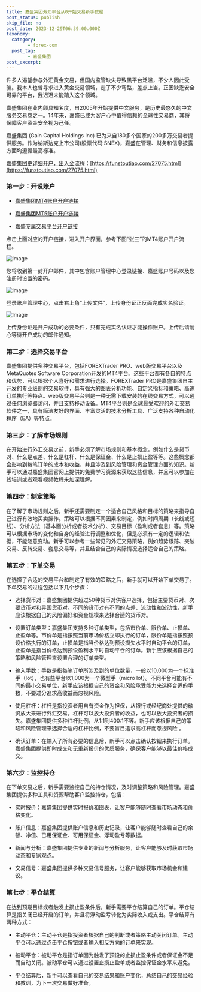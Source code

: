 ```yaml
---
title: 嘉盛集团外汇平台从0开始交易新手教程
post_status: publish
skip_file: no
post_date: 2023-12-29T06:39:00.000Z
taxonomy:
  category:
        - forex-com
  post_tag:
        - 嘉盛集团
post_excerpt: 
---
```

许多人渴望参与外汇黄金交易，但国内监管缺失导致黑平台泛滥，不少人因此受骗。我本人也曾寻求进入黄金交易领域，走了不少弯路，差点上当。正因缺乏安全可靠的平台，我迟迟未能踏入这个领域。

嘉盛集团在业内颇具知名度，自2005年开始提供中文服务，是历史最悠久的中文服务交易商之一。14年来，嘉盛已成为客户心中值得信赖的全球性交易商，其将保障客户资金安全视为己任。

嘉盛集团 (Gain Capital Holdings Inc) 已为来自180多个国家的200多万交易者提供服务。作为纳斯达克上市公司(股票代码:SNEX)，嘉盛在管理、财务和信息披露方面均遵循最高标准。

[嘉盛集团更详细开户，出入金流程](https://funstoutiao.com/27075.html)：[https://funstoutiao.com/27075.html](https://funstoutiao.com/27075.html)

### 第一步：开设账户

* [嘉盛集团MT4账户开户链接](https://s.ssgg.net/jsmt4)

* [嘉盛集团MT5账户开户链接](https://s.ssgg.net/jsmt5)

* [嘉盛专属交易平台开户链接](https://s.ssgg.net/js)

点击上面对应的开户链接，进入开户界面，参考下图“张三”的MT4账户开户流程。

![Image](https://prod-files-secure.s3.us-west-2.amazonaws.com/39ed1227-6d7d-4570-be36-9ccd4a2c4241/7a167aea-686b-400d-af59-4e18eb607a40/640.png?X-Amz-Algorithm=AWS4-HMAC-SHA256&X-Amz-Content-Sha256=UNSIGNED-PAYLOAD&X-Amz-Credential=ASIAZI2LB466YRGLUNHN%2F20250412%2Fus-west-2%2Fs3%2Faws4_request&X-Amz-Date=20250412T221309Z&X-Amz-Expires=3600&X-Amz-Security-Token=IQoJb3JpZ2luX2VjEGUaCXVzLXdlc3QtMiJHMEUCIFO7WxrqY7qAbgw85rzpsCf6HrGv%2FjdvawEsCirAo%2FHFAiEAuOLSrSkhJlkMA9lPnitnMOX%2FCq7dRTshxsjeO17q904qiAQI3v%2F%2F%2F%2F%2F%2F%2F%2F%2F%2FARAAGgw2Mzc0MjMxODM4MDUiDGCATaZp8sZ5tZwMbyrcAw89zFgb8lT5PzaKERWHLjWK0nMZztTNXk8MY9Gn384aXMZ4ab0GCWSwFh6q0iFPnE%2FDFA36fcp%2B%2BBJ27XcnpPgEsfSq22lzI%2BV8q19QHZovy%2F2YmHN8fx7De4BO8pAVXStAGROP%2F6lHBwZNUxAXPEyluc%2Bf51cE1qDrqdWZ%2FyvrAIIaDcAkxDgMBtt6u%2Bdj4KNG2dpiOYgV2VtbmMFxeYgmECrKRQINmT421m9RAPvTcBCN9gltx8g6JZMRE4hCKtLz3zrcA8zTg81mC2Ddxsg6uvqHGsFxEjlrYzCLG5FlghjjZCe4y8mACCoqoWcZm%2Fxb7LxW2MjTLDWdsEBInocTOCllKvKUzqxmnzsBQlas4zXhW6BLc4yIlohoYBYnzhbDmF7ivr%2FiZNOoCzfHW3g1QT8z%2BIos0kgGlBlqNPhheD2dcF6lIYIdKlim0ezxWk80g2ZgjBK%2BLjpCNJT3wBQwNkFm9Zxc1owI2kJw9AHPUO1hLi4hOP5hcWhH7gwy97h23yHmDxBWOmRdbBCWceNSfacskWv4H81cW97K2lCNH%2FaMvpjZH88SXOrsmni%2F2fvUacSEl0ZLTawK8CExw97DDo%2FYYfABy3c01LTzoCeBgbQ4z4%2BfyLHqorzdMP%2Bu678GOqUBISXC0FpbifYQDoC8muZomysJJE4Px%2BK6b8jT2zBHllp1RlnploPcK%2FGV0VX40%2BAuCSEsSfAbuzARhnfOd2m0qv%2FzvagE9OczMBmQU71i7WV7HzR%2FHNPhafHhjSZI2q58Pp7GoqT%2Bp%2FsijxITcKyxMsZYW3YuqXGGneprO1qQPyPSUNcjIKvzhPzugKa81A58A%2BNcaFUAPijB8xUnRNGvpxoZS%2F1Y&X-Amz-Signature=43df258d0c1ac61e52b96993182ec4c1ee4f5665b22ae2ec3c7f8bddabb5900a&X-Amz-SignedHeaders=host&x-id=GetObject)

您将收到第一封开户邮件，其中包含账户管理中心登录链接、嘉盛账户号码以及您注册时设置的密码。

![Image](https://prod-files-secure.s3.us-west-2.amazonaws.com/39ed1227-6d7d-4570-be36-9ccd4a2c4241/eaa1c6b3-2877-4284-a0e1-530e222c27fb/image.png?X-Amz-Algorithm=AWS4-HMAC-SHA256&X-Amz-Content-Sha256=UNSIGNED-PAYLOAD&X-Amz-Credential=ASIAZI2LB466YRGLUNHN%2F20250412%2Fus-west-2%2Fs3%2Faws4_request&X-Amz-Date=20250412T221309Z&X-Amz-Expires=3600&X-Amz-Security-Token=IQoJb3JpZ2luX2VjEGUaCXVzLXdlc3QtMiJHMEUCIFO7WxrqY7qAbgw85rzpsCf6HrGv%2FjdvawEsCirAo%2FHFAiEAuOLSrSkhJlkMA9lPnitnMOX%2FCq7dRTshxsjeO17q904qiAQI3v%2F%2F%2F%2F%2F%2F%2F%2F%2F%2FARAAGgw2Mzc0MjMxODM4MDUiDGCATaZp8sZ5tZwMbyrcAw89zFgb8lT5PzaKERWHLjWK0nMZztTNXk8MY9Gn384aXMZ4ab0GCWSwFh6q0iFPnE%2FDFA36fcp%2B%2BBJ27XcnpPgEsfSq22lzI%2BV8q19QHZovy%2F2YmHN8fx7De4BO8pAVXStAGROP%2F6lHBwZNUxAXPEyluc%2Bf51cE1qDrqdWZ%2FyvrAIIaDcAkxDgMBtt6u%2Bdj4KNG2dpiOYgV2VtbmMFxeYgmECrKRQINmT421m9RAPvTcBCN9gltx8g6JZMRE4hCKtLz3zrcA8zTg81mC2Ddxsg6uvqHGsFxEjlrYzCLG5FlghjjZCe4y8mACCoqoWcZm%2Fxb7LxW2MjTLDWdsEBInocTOCllKvKUzqxmnzsBQlas4zXhW6BLc4yIlohoYBYnzhbDmF7ivr%2FiZNOoCzfHW3g1QT8z%2BIos0kgGlBlqNPhheD2dcF6lIYIdKlim0ezxWk80g2ZgjBK%2BLjpCNJT3wBQwNkFm9Zxc1owI2kJw9AHPUO1hLi4hOP5hcWhH7gwy97h23yHmDxBWOmRdbBCWceNSfacskWv4H81cW97K2lCNH%2FaMvpjZH88SXOrsmni%2F2fvUacSEl0ZLTawK8CExw97DDo%2FYYfABy3c01LTzoCeBgbQ4z4%2BfyLHqorzdMP%2Bu678GOqUBISXC0FpbifYQDoC8muZomysJJE4Px%2BK6b8jT2zBHllp1RlnploPcK%2FGV0VX40%2BAuCSEsSfAbuzARhnfOd2m0qv%2FzvagE9OczMBmQU71i7WV7HzR%2FHNPhafHhjSZI2q58Pp7GoqT%2Bp%2FsijxITcKyxMsZYW3YuqXGGneprO1qQPyPSUNcjIKvzhPzugKa81A58A%2BNcaFUAPijB8xUnRNGvpxoZS%2F1Y&X-Amz-Signature=2826cfc666107be69bfe1b09238eea3062112bd451da7ee4910a6dc771d1331c&X-Amz-SignedHeaders=host&x-id=GetObject)

登录账户管理中心，点击右上角“上传文件”，上传身份证正反面完成实名验证。

![Image](https://prod-files-secure.s3.us-west-2.amazonaws.com/39ed1227-6d7d-4570-be36-9ccd4a2c4241/54090639-09fc-46b4-a135-e0289f707147/image.png?X-Amz-Algorithm=AWS4-HMAC-SHA256&X-Amz-Content-Sha256=UNSIGNED-PAYLOAD&X-Amz-Credential=ASIAZI2LB466YRGLUNHN%2F20250412%2Fus-west-2%2Fs3%2Faws4_request&X-Amz-Date=20250412T221309Z&X-Amz-Expires=3600&X-Amz-Security-Token=IQoJb3JpZ2luX2VjEGUaCXVzLXdlc3QtMiJHMEUCIFO7WxrqY7qAbgw85rzpsCf6HrGv%2FjdvawEsCirAo%2FHFAiEAuOLSrSkhJlkMA9lPnitnMOX%2FCq7dRTshxsjeO17q904qiAQI3v%2F%2F%2F%2F%2F%2F%2F%2F%2F%2FARAAGgw2Mzc0MjMxODM4MDUiDGCATaZp8sZ5tZwMbyrcAw89zFgb8lT5PzaKERWHLjWK0nMZztTNXk8MY9Gn384aXMZ4ab0GCWSwFh6q0iFPnE%2FDFA36fcp%2B%2BBJ27XcnpPgEsfSq22lzI%2BV8q19QHZovy%2F2YmHN8fx7De4BO8pAVXStAGROP%2F6lHBwZNUxAXPEyluc%2Bf51cE1qDrqdWZ%2FyvrAIIaDcAkxDgMBtt6u%2Bdj4KNG2dpiOYgV2VtbmMFxeYgmECrKRQINmT421m9RAPvTcBCN9gltx8g6JZMRE4hCKtLz3zrcA8zTg81mC2Ddxsg6uvqHGsFxEjlrYzCLG5FlghjjZCe4y8mACCoqoWcZm%2Fxb7LxW2MjTLDWdsEBInocTOCllKvKUzqxmnzsBQlas4zXhW6BLc4yIlohoYBYnzhbDmF7ivr%2FiZNOoCzfHW3g1QT8z%2BIos0kgGlBlqNPhheD2dcF6lIYIdKlim0ezxWk80g2ZgjBK%2BLjpCNJT3wBQwNkFm9Zxc1owI2kJw9AHPUO1hLi4hOP5hcWhH7gwy97h23yHmDxBWOmRdbBCWceNSfacskWv4H81cW97K2lCNH%2FaMvpjZH88SXOrsmni%2F2fvUacSEl0ZLTawK8CExw97DDo%2FYYfABy3c01LTzoCeBgbQ4z4%2BfyLHqorzdMP%2Bu678GOqUBISXC0FpbifYQDoC8muZomysJJE4Px%2BK6b8jT2zBHllp1RlnploPcK%2FGV0VX40%2BAuCSEsSfAbuzARhnfOd2m0qv%2FzvagE9OczMBmQU71i7WV7HzR%2FHNPhafHhjSZI2q58Pp7GoqT%2Bp%2FsijxITcKyxMsZYW3YuqXGGneprO1qQPyPSUNcjIKvzhPzugKa81A58A%2BNcaFUAPijB8xUnRNGvpxoZS%2F1Y&X-Amz-Signature=104ddf0f5608623273679f4ec4498b59a4e707c3be620e9281bcc73d158ae985&X-Amz-SignedHeaders=host&x-id=GetObject)

上传身份证是开户成功的必要条件，只有完成实名认证才能操作账户。上传后请耐心等待开户成功的邮件通知。

### 第二步：选择交易平台

嘉盛集团提供多种交易平台，包括FOREXTrader PRO、web版交易平台以及MetaQuotes Software Corporation开发的MT4平台。这些平台都有各自的特点和优势，可以根据个人喜好和需求进行选择。FOREXTrader PRO是嘉盛集团自主开发的专业级别的交易软件，具有强大的图表分析功能、自定义指标和策略、高速订单执行等特点。web版交易平台则是一种无需下载安装的在线交易方式，可以通过任何浏览器访问，并且支持移动设备。MT4平台则是全球最受欢迎的外汇交易软件之一，具有简洁友好的界面、丰富灵活的技术分析工具、广泛支持各种自动化程序（EA）等特点。

### 第三步：了解市场规则

在开始进行外汇交易之前，新手必须了解市场规则和基本概念，例如什么是货币对、什么是点差、什么是杠杆、什么是保证金、什么是止损止盈等等。这些概念都会影响到每笔订单的成本和收益，并且涉及到风险管理和资金管理方面的知识。新手可以通过嘉盛集团官网上提供的免费学习资源来获取这些信息，并且可以参加在线培训或者观看视频教程来加深理解。

### 第四步：制定策略

在了解了市场规则之后，新手还需要制定一个适合自己风格和目标的策略来指导自己进行有效地买卖操作。策略可以根据不同因素来制定，例如时间周期（长线或短线）、分析方法（基本面分析或者技术分析）、交易目标（盈利或者套息）等。策略可以根据市场的变化和自身的经验进行调整和优化，但是必须有一定的逻辑和依据，不能随意变动。新手可以参考一些常见的外汇交易策略，例如趋势跟踪、突破交易、反转交易、套息交易等，并且结合自己的实际情况选择适合自己的策略。

### 第五步：下单交易

在选择了合适的交易平台和制定了有效的策略之后，新手就可以开始下单交易了。下单交易的过程包括以下几个步骤：

* 选择货币对：嘉盛集团提供超过50种货币对供客户选择，包括主要货币对、次要货币对和异国货币对。不同的货币对有不同的点差、流动性和波动性，新手应该根据自己的风险偏好和资金规模来选择合适的货币对。

* 设置订单类型：嘉盛集团支持多种订单类型，包括市价单、限价单、止损单、止盈单等。市价单是指按照当前市场价格立即执行的订单，限价单是指按照预设价格执行的订单，止损单是指当价格达到预设损失水平时自动平仓的订单，止盈单是指当价格达到预设盈利水平时自动平仓的订单。新手应该根据自己的策略和风险管理来设置合理的订单类型。

* 输入手数：手数是指每笔订单所涉及到的单位数量，一般以10,000为一个标准手（lot），也有些平台以1,000为一个微型手（micro lot）。不同平台可能有不同的最小交易单位，新手应该根据自己的资金和风险承受能力来选择合适的手数，不要过分追求高收益而忽视风险。

* 使用杠杆：杠杆是指投资者用自有资金作为担保，从银行或经纪商处提供的融资放大来进行外汇交易。杠杆可以放大投资者的收益，也可以放大投资者的损失。嘉盛集团提供多种杠杆比例，从1:1到400:1不等。新手应该根据自己的策略和风险管理来选择合适的杠杆比例，不要盲目追求高杠杆而忽视风险 。

* 确认订单：在输入了所有必要的信息后，新手可以点击确认按钮来执行订单。嘉盛集团提供即时成交和无重新报价的优质服务，确保客户能够以最佳价格成交。

### 第六步：监控持仓

在下单交易之后，新手需要监控自己的持仓情况，及时调整策略和风险管理。嘉盛集团提供多种工具和资源帮助客户监控持仓，包括：

* 实时报价：嘉盛集团提供实时报价和图表，让客户能够随时查看市场动态和价格变化。

* 账户信息：嘉盛集团提供账户信息和历史记录，让客户能够随时查看自己的余额、净值、已用保证金、可用保证金、浮动盈亏等数据。

* 新闻与分析：嘉盛集团提供专业的新闻与分析服务，让客户能够及时获取市场动态和专家观点。

* 交易信号：嘉盛集团提供多种交易信号服务，让客户能够获取市场机会和建议。

### 第七步：平仓结算

在达到预期目标或者触发止损止盈条件后，新手需要平仓结算自己的订单。平仓结算是指关闭已经开启的订单，并且将浮动盈亏转化为实际收入或支出。平仓结算有两种方式：

* 主动平仓：主动平仓是指投资者根据自己的判断或者策略主动关闭订单。主动平仓可以通过点击平仓按钮或者输入相反方向的订单来实现。

* 被动平仓：被动平仓是指订单因为触发了预设的止损止盈条件或者保证金不足而自动关闭。被动平仓可以通过设置止损止盈单或者监控保证金水平来避免。

* 平仓结算后，新手可以查看自己的交易结果和账户变化，总结自己的交易经验和教训，为下一次交易做好准备。